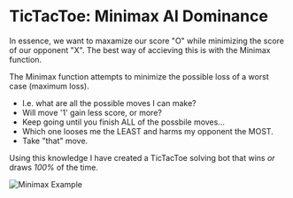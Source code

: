 # TicTacToe: Minimax AI Dominance

In essence, we want to maxamize our score "O" while minimizing the score of our opponent "X". The best way of accieving this is with the Minimax function.

The Minimax function attempts to minimize the possible loss of a worst case (maximum loss).
- I.e. what are all the possible moves I can make?
- Will move '1' gain less score, or more?
- Keep going until you finish ALL of the possbile moves...
- Which one looses me the LEAST and harms my opponent the MOST.
- Take "that" move.  

Using this knowledge I have created a TicTacToe solving bot that wins *or* draws *100%* of the time.

![Minimax Example](https://www.ocf.berkeley.edu/~yosenl/extras/alphabeta/alphabeta.jpg)
